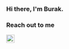 ### Hi there, I'm Burak.




### Reach out to me
<a href="https://www.linkedin.com/in/buraksahinturk/" rel="nofollow"><img width="22" src="https://camo.githubusercontent.com/f2fe6aaa8f2d385a9a5c68fabea2ef9ee8b0e505611cf9bf5d4689fcdc5669ac/68747470733a2f2f756e706b672e636f6d2f73696d706c652d69636f6e734076342f69636f6e732f6c696e6b6564696e2e737667" align="left" data-canonical-src="https://unpkg.com/simple-icons@v4/icons/linkedin.svg" style="max-width: 100%;"></a>

